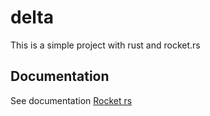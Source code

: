 # delta
This is a simple project with rust and rocket.rs

## Documentation
See documentation [Rocket rs](https://rocket.rs/)

